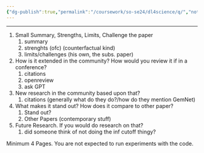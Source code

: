 ```yaml
---
{"dg-publish":true,"permalink":"/coursework/so-se24/dl4science/q/","noteIcon":""}
---
```


---
1. Small Summary, Strengths, Limits, Challenge the paper 
	1. summary 
	2. strenghts (ofc) (counterfactual kind)
	3. limits/challenges (his own, the subs. paper)
2. How is it extended in the community? How would you review it if in a conference? 
	1. citations
	2. openreview 
	3. ask GPT
3. New research in the community based upon that? 
	1. citations (generally what do they do?/how do they mention GemNet)
4. What makes it stand out? How does it compare to other paper?
	1. Stand out? 
	2. Other Papers (contemporary stuff)
5. Future Research. If you would do research on that? 
	1. did someone think of not doing the inf cutoff thingy? 


Minimum 4 Pages. You are not expected to run experiments with the code.

